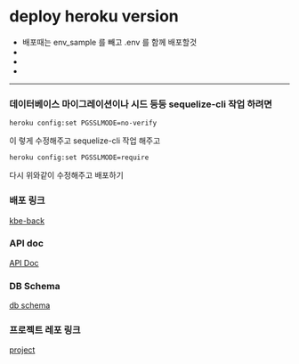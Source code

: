 # deploy heroku version

* 배포때는 env_sample 를 빼고 .env 를 함께 배포할것
* 
*
*
---

### 데이터베이스 마이그레이션이나 시드 등등 sequelize-cli 작업 하려면

    heroku config:set PGSSLMODE=no-verify

이 렇게 수정해주고 sequelize-cli 작업 해주고

    heroku config:set PGSSLMODE=require

다시 위와같이 수정해주고 배포하기


### 배포 링크
[kbe-back](https://kbe-project-be.herokuapp.com/ "back")


### API doc
[API Doc](https://grove-hickory-8ec.notion.site/API-doc-d4583829581d4d3980f167d4b272edc2 "API Doc")


### DB Schema
[db schema](https://s3.us-west-2.amazonaws.com/secure.notion-static.com/075a9261-3d5c-4862-b33e-492321c7bef9/Screen_Shot_2022-04-18_at_5.49.50_PM.png?X-Amz-Algorithm=AWS4-HMAC-SHA256&X-Amz-Content-Sha256=UNSIGNED-PAYLOAD&X-Amz-Credential=AKIAT73L2G45EIPT3X45%2F20220418%2Fus-west-2%2Fs3%2Faws4_request&X-Amz-Date=20220418T090801Z&X-Amz-Expires=86400&X-Amz-Signature=611839a6e66ba1f9c49e2cc1be2916bd17c8eb92c270fce36b80cd52902a16f0&X-Amz-SignedHeaders=host&response-content-disposition=filename%20%3D%22Screen%2520Shot%25202022-04-18%2520at%25205.49.50%2520PM.png%22&x-id=GetObject "schema")


### 프로젝트 레포 링크
[project](https://github.com/codestates/BEB-03-KBexpressway-project "p1")
